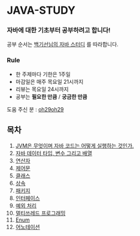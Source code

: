 JAVA-STUDY
===

### 자바에 대한 기초부터 공부하려고 합니다!

공부 순서는 [백기선님의 자바 스터디](https://github.com/whiteship/live-study) 를 따라합니다.

### Rule

- 한 주제마다 기한은 1주일
- 마감일은 매주 목요일 21시까지
- 리뷰는 목요일 24시까지
- 공부는 **필요한 만큼** / **궁금한 만큼**

도움 주신 분 : [oh29oh29](https://github.com/oh29oh29)

## 목차
1. [JVM은 무엇이며 자바 코드는 어떻게 실행하는 것인가.](https://github.com/dbgusrb12/Java-Study/tree/master/01.JVM)
2. [자바 데이터 타입, 변수 그리고 배열](https://github.com/dbgusrb12/Java-Study/tree/master/02.DataType,Variable,Array)
3. [연산자](https://github.com/dbgusrb12/Java-Study/tree/master/03.Operator)
4. [제어문](https://github.com/dbgusrb12/Java-Study/tree/master/04.Control%20Flow%20Statements)
5. [클래스](https://github.com/dbgusrb12/Java-Study/tree/master/05.Class)
6. [상속](https://github.com/dbgusrb12/Java-Study/tree/master/06.Inheritance)
7. [패키지](https://github.com/dbgusrb12/Java-Study/tree/master/07.Package)
8. [인터페이스](https://github.com/dbgusrb12/Java-Study/tree/master/08.Interface)
9. [예외 처리](https://github.com/dbgusrb12/Java-Study/tree/master/09.Exception)
10. [멀티쓰레드 프로그래밍](https://github.com/dbgusrb12/Java-Study/tree/master/10.Multi%20Thread)
11. [Enum](https://github.com/dbgusrb12/Java-Study/tree/master/11.Enum)
12. [어노테이션](https://github.com/dbgusrb12/Java-Study/tree/master/12.Annotation)